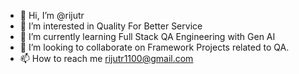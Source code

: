 - 👋 Hi, I’m @rijutr
- 👀 I’m interested in Quality For Better Service 
- 🌱 I’m currently learning Full Stack QA Engineering with Gen AI
- 💞️ I’m looking to collaborate on Framework Projects related to QA.
- 📫 How to reach me rijutr1100@gmail.com

<!---
rijutr/rijutr is a ✨ special ✨ repository because its `README.md` (this file) appears on your GitHub profile.
You can click the Preview link to take a look at your changes.
--->
